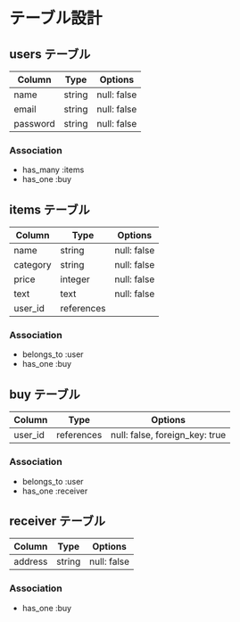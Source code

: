 # テーブル設計

## users テーブル

| Column   | Type   | Options     |
| -------- | ------ | ----------- |
| name     | string | null: false |
| email    | string | null: false |
| password | string | null: false |

### Association

- has_many :items
- has_one  :buy

## items テーブル

| Column   | Type       | Options     |
| -------- | -------    | ----------- |
| name     | string     | null: false |
| category | string     | null: false |
| price    | integer    | null: false |
| text     | text       | null: false |
| user_id  | references |             |

### Association

- belongs_to :user
- has_one  :buy

## buy テーブル

| Column  | Type       | Options                        |
| ------- | ---------- | ------------------------------ |
| user_id | references | null: false, foreign_key: true |

### Association

- belongs_to :user
- has_one  :receiver


## receiver テーブル

| Column  | Type       | Options                        |
| ------- | ---------- | ------------------------------ |
| address | string     | null: false                    |

### Association

- has_one  :buy